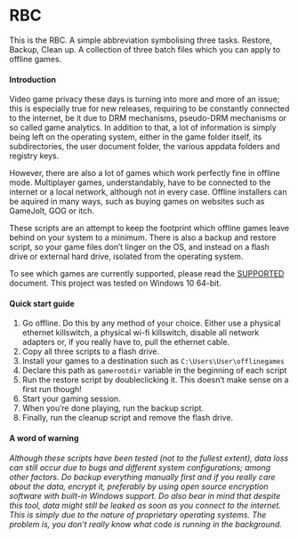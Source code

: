 RBC
===

This is the RBC. A simple abbreviation symbolising three tasks. Restore, Backup,
Clean up. A collection of three batch files which you can apply to offline
games.

#### Introduction

Video game privacy these days is turning into more and more of an issue; this is
especially true for new releases, requiring to be constantly connected to the
internet, be it due to DRM mechanisms, pseudo-DRM mechanisms or so called game
analytics. In addition to that, a lot of information is simply being left on the
operating system, either in the game folder itself, its subdirectories, the user
document folder, the various appdata folders and registry keys.

However, there are also a lot of games which work perfectly fine in offline
mode. Multiplayer games, understandably, have to be connected to the internet or
a local network, although not in every case. Offline installers can be aquired
in many ways, such as buying games on websites such as GameJolt, GOG or itch.

These scripts are an attempt to keep the footprint which offline games leave
behind on your system to a minimum. There is also a backup and restore script,
so your game files don’t linger on the OS, and instead on a flash drive or
external hard drive, isolated from the operating system.

To see which games are currently supported, please read the
[SUPPORTED](SUPPORTED.md) document. This project was tested on Windows 10
64-bit.

#### Quick start guide

1. Go offline. Do this by any method of your choice. Either use a physical
   ethernet killswitch, a physical wi-fi killswitch, disable all network
   adapters or, if you really have to, pull the ethernet cable.
2. Copy all three scripts to a flash drive.
3. Install your games to a destination such as `C:\Users\User\offlinegames`
4. Declare this path as `gamerootdir` variable in the beginning of each script
5. Run the restore script by doubleclicking it. This doesn’t make sense on a
   first run though!
6. Start your gaming session.
7. When you’re done playing, run the backup script.
8. Finally, run the cleanup script and remove the flash drive.

#### A word of warning

*Although these scripts have been tested (not to the fullest extent), data loss
can still occur due to bugs and different system configurations; among other
factors. Do backup everything manually first and if you really care about the
data, encrypt it, preferably by using open source encryption software with
built-in Windows support. Do also bear in mind that despite this tool, data
might still be leaked as soon as you connect to the internet. This is simply due
to the nature of proprietary operating systems. The problem is, you don’t really
know what code is running in the background.*
